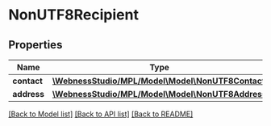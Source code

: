 # NonUTF8Recipient

## Properties
Name | Type | Description | Notes
------------ | ------------- | ------------- | -------------
**contact** | [**\WebnessStudio/MPL/Model\Model\NonUTF8Contact**](NonUTF8Contact.md) |  | [optional] 
**address** | [**\WebnessStudio/MPL/Model\Model\NonUTF8Address**](NonUTF8Address.md) |  | [optional] 

[[Back to Model list]](../../README.md#documentation-for-models) [[Back to API list]](../../README.md#documentation-for-api-endpoints) [[Back to README]](../../README.md)

